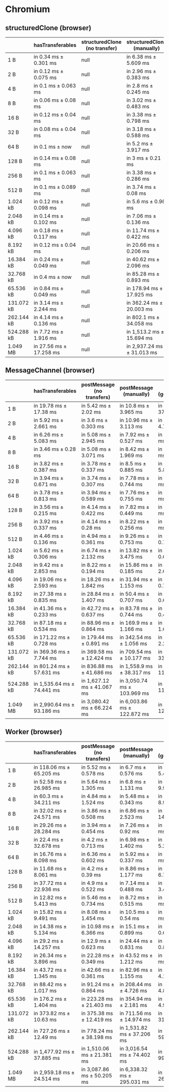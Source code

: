 # Chromium

## structuredClone (browser)

|            | hasTransferables        | structuredClone (no transfer) | structuredClone (manually) | structuredClone (getTransferable*) | structuredClone (getTransferables) |
| ---------- | ----------------------- | ----------------------------- | -------------------------- | ---------------------------------- | ---------------------------------- |
| 1 B        | in 0.34 ms ± 0.301 ms   | null                          | in 6.38 ms ± 5.609 ms      | in 3.8 ms ± 1.471 ms               | in 3.38 ms ± 0.466 ms              |
| 2 B        | in 0.12 ms ± 0.075 ms   | null                          | in 2.96 ms ± 0.383 ms      | in 3.54 ms ± 0.665 ms              | in 3.22 ms ± 0.412 ms              |
| 4 B        | in 0.1 ms ± 0.063 ms    | null                          | in 2.8 ms ± 0.245 ms       | in 3.08 ms ± 0.319 ms              | in 3.26 ms ± 0.185 ms              |
| 8 B        | in 0.06 ms ± 0.08 ms    | null                          | in 3.02 ms ± 0.483 ms      | in 3.68 ms ± 1.172 ms              | in 3.08 ms ± 0.232 ms              |
| 16 B       | in 0.12 ms ± 0.04 ms    | null                          | in 3.38 ms ± 0.798 ms      | in 3.14 ms ± 0.206 ms              | in 3.5 ms ± 0.566 ms               |
| 32 B       | in 0.08 ms ± 0.04 ms    | null                          | in 3.18 ms ± 0.588 ms      | in 3.52 ms ± 0.655 ms              | in 3.68 ms ± 0.898 ms              |
| 64 B       | in 0.1 ms ± now         | null                          | in 5.2 ms ± 3.917 ms       | in 3.38 ms ± 0.223 ms              | in 4.06 ms ± 2.075 ms              |
| 128 B      | in 0.14 ms ± 0.08 ms    | null                          | in 3 ms ± 0.21 ms          | in 3.64 ms ± 0.634 ms              | in 3.44 ms ± 0.12 ms               |
| 256 B      | in 0.1 ms ± 0.063 ms    | null                          | in 3.38 ms ± 0.286 ms      | in 4.02 ms ± 0.299 ms              | in 3.94 ms ± 0.265 ms              |
| 512 B      | in 0.1 ms ± 0.089 ms    | null                          | in 3.74 ms ± 0.08 ms       | in 12.02 ms ± 3.599 ms             | in 4.98 ms ± 0.264 ms              |
| 1.024 kB   | in 0.12 ms ± 0.098 ms   | null                          | in 5.6 ms ± 0.98 ms        | in 8.08 ms ± 0.857 ms              | in 6.94 ms ± 0.136 ms              |
| 2.048 kB   | in 0.14 ms ± 0.102 ms   | null                          | in 7.06 ms ± 0.136 ms      | in 12.1 ms ± 0.228 ms              | in 11.28 ms ± 0.147 ms             |
| 4.096 kB   | in 0.18 ms ± 0.117 ms   | null                          | in 11.74 ms ± 0.422 ms     | in 22.94 ms ± 0.242 ms             | in 19.86 ms ± 0.326 ms             |
| 8.192 kB   | in 0.12 ms ± 0.04 ms    | null                          | in 20.66 ms ± 0.206 ms     | in 40.24 ms ± 0.242 ms             | in 36.94 ms ± 0.307 ms             |
| 16.384 kB  | in 0.24 ms ± 0.049 ms   | null                          | in 40.62 ms ± 2.096 ms     | in 82.22 ms ± 2.298 ms             | in 73.14 ms ± 0.504 ms             |
| 32.768 kB  | in 0.4 ms ± now         | null                          | in 85.28 ms ± 0.893 ms     | in 165.84 ms ± 2.197 ms            | in 151 ms ± 2.924 ms               |
| 65.536 kB  | in 0.84 ms ± 0.049 ms   | null                          | in 178.94 ms ± 17.925 ms   | in 329.94 ms ± 1.067 ms            | in 310.58 ms ± 17.13 ms            |
| 131.072 kB | in 3.14 ms ± 2.244 ms   | null                          | in 362.24 ms ± 20.003 ms   | in 664.16 ms ± 1.903 ms            | in 614.24 ms ± 8.45 ms             |
| 262.144 kB | in 4.14 ms ± 0.136 ms   | null                          | in 802.1 ms ± 34.058 ms    | in 1,428.52 ms ± 56.554 ms         | in 1,283.58 ms ± 27.435 ms         |
| 524.288 kB | in 7.72 ms ± 1.916 ms   | null                          | in 1,513.2 ms ± 15.694 ms  | in 2,800.08 ms ± 48.423 ms         | in 2,604.52 ms ± 43.578 ms         |
| 1.049 MB   | in 27.56 ms ± 17.258 ms | null                          | in 2,937.24 ms ± 31.013 ms | in 5,543.74 ms ± 20.637 ms         | in 5,128.1 ms ± 49.879 ms          |

## MessageChannel (browser)

|            | hasTransferables           | postMessage (no transfers) | postMessage (manually)      | postMessage (getTransferable*) | postMessage (getTransferables) |
| ---------- | -------------------------- | -------------------------- | --------------------------- | ------------------------------ | ------------------------------ |
| 1 B        | in 19.78 ms ± 17.38 ms     | in 5.42 ms ± 2.02 ms       | in 10.8 ms ± 3.965 ms       | in 37.26 ms ± 37.329 ms        | in 33.38 ms ± 23.993 ms        |
| 2 B        | in 5.92 ms ± 2.661 ms      | in 3.6 ms ± 0.303 ms       | in 10.96 ms ± 3.113 ms      | in 12.38 ms ± 4.753 ms         | in 12.32 ms ± 5.777 ms         |
| 4 B        | in 6.26 ms ± 5.083 ms      | in 5.08 ms ± 2.945 ms      | in 7.92 ms ± 0.527 ms       | in 8.78 ms ± 0.974 ms          | in 8.44 ms ± 1.578 ms          |
| 8 B        | in 3.46 ms ± 0.28 ms       | in 5.08 ms ± 3.071 ms      | in 8.42 ms ± 1.969 ms       | in 7.98 ms ± 1.089 ms          | in 7.42 ms ± 0.479 ms          |
| 16 B       | in 3.82 ms ± 0.387 ms      | in 3.78 ms ± 0.337 ms      | in 8.5 ms ± 0.885 ms        | in 12.24 ms ± 5.862 ms         | in 7.64 ms ± 0.561 ms          |
| 32 B       | in 3.94 ms ± 0.671 ms      | in 3.74 ms ± 0.307 ms      | in 7.78 ms ± 0.744 ms       | in 8.46 ms ± 1.977 ms          | in 8.72 ms ± 2.596 ms          |
| 64 B       | in 3.78 ms ± 0.813 ms      | in 3.94 ms ± 0.589 ms      | in 7.76 ms ± 0.755 ms       | in 8.56 ms ± 1.802 ms          | in 7.6 ms ± 0.089 ms           |
| 128 B      | in 3.56 ms ± 0.215 ms      | in 4.14 ms ± 0.422 ms      | in 7.82 ms ± 0.449 ms       | in 8.34 ms ± 0.595 ms          | in 7.98 ms ± 0.271 ms          |
| 256 B      | in 3.92 ms ± 0.337 ms      | in 4.14 ms ± 0.28 ms       | in 8.22 ms ± 0.256 ms       | in 9.18 ms ± 0.546 ms          | in 8.7 ms ± 0.385 ms           |
| 512 B      | in 4.46 ms ± 0.136 ms      | in 4.94 ms ± 0.361 ms      | in 9.26 ms ± 0.753 ms       | in 11.32 ms ± 0.786 ms         | in 10.7 ms ± 0.179 ms          |
| 1.024 kB   | in 5.62 ms ± 0.306 ms      | in 6.74 ms ± 2.132 ms      | in 13.82 ms ± 3.475 ms      | in 14.86 ms ± 0.628 ms         | in 14.12 ms ± 0.542 ms         |
| 2.048 kB   | in 9.42 ms ± 2.853 ms      | in 8.22 ms ± 0.194 ms      | in 15.86 ms ± 0.185 ms      | in 26.72 ms ± 2.657 ms         | in 20.72 ms ± 0.431 ms         |
| 4.096 kB   | in 19.06 ms ± 2.593 ms     | in 18.26 ms ± 1.842 ms     | in 31.94 ms ± 1.153 ms      | in 36.02 ms ± 0.793 ms         | in 38.68 ms ± 7.467 ms         |
| 8.192 kB   | in 27.38 ms ± 0.835 ms     | in 28.84 ms ± 1.407 ms     | in 50.4 ms ± 0.707 ms       | in 65.62 ms ± 0.676 ms         | in 63.04 ms ± 4.122 ms         |
| 16.384 kB  | in 41.36 ms ± 0.233 ms     | in 42.72 ms ± 0.637 ms     | in 83.78 ms ± 0.744 ms      | in 125.1 ms ± 0.482 ms         | in 118.7 ms ± 0.957 ms         |
| 32.768 kB  | in 87.18 ms ± 0.534 ms     | in 88.96 ms ± 0.864 ms     | in 169.9 ms ± 1.166 ms      | in 255.84 ms ± 1.65 ms         | in 238.7 ms ± 4.669 ms         |
| 65.536 kB  | in 171.22 ms ± 0.728 ms    | in 179.44 ms ± 0.891 ms    | in 342.54 ms ± 1.056 ms     | in 505.66 ms ± 2.22 ms         | in 476.36 ms ± 0.84 ms         |
| 131.072 kB | in 369.36 ms ± 7.744 ms    | in 369.58 ms ± 12.424 ms   | in 709.54 ms ± 10.177 ms    | in 1,088.7 ms ± 33.579 ms      | in 1,041.54 ms ± 29.319 ms     |
| 262.144 kB | in 801.24 ms ± 57.631 ms   | in 836.88 ms ± 41.686 ms   | in 1,558.9 ms ± 38.317 ms   | in 2,276.58 ms ± 114.271 ms    | in 2,171.26 ms ± 85.417 ms     |
| 524.288 kB | in 1,535.64 ms ± 74.441 ms | in 1,627.12 ms ± 41.067 ms | in 3,050.74 ms ± 103.969 ms | in 4,396.92 ms ± 113.157 ms    | in 4,287.06 ms ± 156.012 ms    |
| 1.049 MB   | in 2,990.64 ms ± 93.186 ms | in 3,080.42 ms ± 66.224 ms | in 6,003.86 ms ± 122.872 ms | in 8,653.22 ms ± 120.223 ms    | in 8,426.98 ms ± 184.881 ms    |

## Worker (browser)

|            | hasTransferables           | postMessage (no transfers) | postMessage (manually)      | postMessage (getTransferable*) | postMessage (getTransferables) |
| ---------- | -------------------------- | -------------------------- | --------------------------- | ------------------------------ | ------------------------------ |
| 1 B        | in 118.06 ms ± 65.205 ms   | in 5.52 ms ± 0.578 ms      | in 6.7 ms ± 0.576 ms        | in 18.52 ms ± 5.438 ms         | in 21.7 ms ± 9.891 ms          |
| 2 B        | in 52.58 ms ± 26.985 ms    | in 5.64 ms ± 1.305 ms      | in 6.8 ms ± 1.131 ms        | in 17.86 ms ± 9.906 ms         | in 15.12 ms ± 7.871 ms         |
| 4 B        | in 60.3 ms ± 34.211 ms     | in 4.84 ms ± 1.524 ms      | in 5.48 ms ± 0.343 ms       | in 23.46 ms ± 8.935 ms         | in 12.28 ms ± 7.617 ms         |
| 8 B        | in 32.02 ms ± 24.571 ms    | in 3.86 ms ± 0.508 ms      | in 6.86 ms ± 2.523 ms       | in 17.58 ms ± 14.057 ms        | in 15.92 ms ± 11.279 ms        |
| 16 B       | in 29.26 ms ± 28.284 ms    | in 3.94 ms ± 0.454 ms      | in 7.26 ms ± 0.92 ms        | in 9.94 ms ± 1.489 ms          | in 7.82 ms ± 2.096 ms          |
| 32 B       | in 22.4 ms ± 32.678 ms     | in 4.2 ms ± 0.713 ms       | in 6.98 ms ± 1.402 ms       | in 13.04 ms ± 5.234 ms         | in 12.02 ms ± 1.333 ms         |
| 64 B       | in 16.76 ms ± 8.098 ms     | in 6.36 ms ± 0.602 ms      | in 5.92 ms ± 0.337 ms       | in 9.34 ms ± 1.644 ms          | in 10.16 ms ± 4.147 ms         |
| 128 B      | in 11.68 ms ± 8.061 ms     | in 4.2 ms ± 0.39 ms        | in 8.86 ms ± 1.177 ms       | in 11.26 ms ± 6.756 ms         | in 8 ms ± 1.006 ms             |
| 256 B      | in 37.72 ms ± 22.936 ms    | in 4.9 ms ± 0.522 ms       | in 7.14 ms ± 0.488 ms       | in 10.14 ms ± 3.418 ms         | in 7.7 ms ± 0.297 ms           |
| 512 B      | in 12.82 ms ± 5.413 ms     | in 5.46 ms ± 0.734 ms      | in 8.72 ms ± 0.515 ms       | in 9.04 ms ± 0.326 ms          | in 9.36 ms ± 0.575 ms          |
| 1.024 kB   | in 15.82 ms ± 9.491 ms     | in 8.08 ms ± 1.454 ms      | in 10.5 ms ± 0.54 ms        | in 12.8 ms ± 1.01 ms           | in 12.12 ms ± 0.549 ms         |
| 2.048 kB   | in 14.38 ms ± 5.134 ms     | in 10.98 ms ± 6.366 ms     | in 15.1 ms ± 0.899 ms       | in 19.12 ms ± 0.605 ms         | in 19.58 ms ± 2.57 ms          |
| 4.096 kB   | in 29.2 ms ± 14.257 ms     | in 12.9 ms ± 0.623 ms      | in 24.44 ms ± 0.831 ms      | in 32.68 ms ± 0.875 ms         | in 31.64 ms ± 2.156 ms         |
| 8.192 kB   | in 26.34 ms ± 3.896 ms     | in 22.28 ms ± 0.349 ms     | in 43.52 ms ± 1.212 ms      | in 63.1 ms ± 1.421 ms          | in 57.84 ms ± 1.347 ms         |
| 16.384 kB  | in 43.72 ms ± 1.345 ms     | in 42.66 ms ± 0.361 ms     | in 82.96 ms ± 1.155 ms      | in 122.64 ms ± 4.146 ms        | in 109.02 ms ± 4.024 ms        |
| 32.768 kB  | in 88.42 ms ± 1.017 ms     | in 91.24 ms ± 0.864 ms     | in 208.44 ms ± 4.726 ms     | in 242.44 ms ± 4.806 ms        | in 220.4 ms ± 2.419 ms         |
| 65.536 kB  | in 176.2 ms ± 1.404 ms     | in 223.28 ms ± 21.403 ms   | in 354.94 ms ± 2.181 ms     | in 496.96 ms ± 4.989 ms        | in 463.1 ms ± 24.02 ms         |
| 131.072 kB | in 373.82 ms ± 10.63 ms    | in 375.38 ms ± 12.419 ms   | in 711.56 ms ± 14.974 ms    | in 1,008.54 ms ± 31.424 ms     | in 941.52 ms ± 60.124 ms       |
| 262.144 kB | in 727.26 ms ± 12.49 ms    | in 778.24 ms ± 38.198 ms   | in 1,531.82 ms ± 37.206 ms  | in 2,056.94 ms ± 59.032 ms     | in 1,970.02 ms ± 64.125 ms     |
| 524.288 kB | in 1,477.92 ms ± 37.885 ms | in 1,510.06 ms ± 21.381 ms | in 3,016.54 ms ± 74.402 ms  | in 4,083.46 ms ± 99.072 ms     | in 3,826.8 ms ± 64.632 ms      |
| 1.049 MB   | in 2,959.18 ms ± 24.514 ms | in 3,087.86 ms ± 50.205 ms | in 6,338.32 ms ± 295.031 ms | in 8,373.08 ms ± 262.737 ms    | in 7,890.02 ms ± 257.038 ms    |